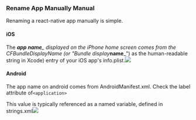 ### Rename App Manually Manual

Renaming a react-native app manually is simple.

#### iOS

The _**app name**\_ displayed on the iPhone home screen comes from the CFBundleDisplayName \(or "Bundle display_**name**\_"\) as the human-readable string in Xcode\) entry of your iOS app's info.plist.![](https://harrisrobin.gitbooks.io/react-native-checklist/content/assets/images/cbfbundledisplayname-ss.png)

#### Android

The app name on android comes from AndroidManifest.xml. Check the label attribute of`<application>`

This value is typically referenced as a named variable, defined in strings.xml![](https://harrisrobin.gitbooks.io/react-native-checklist/content/assets/images/app_name-ss.png)

